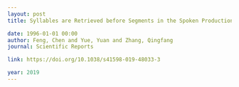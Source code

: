 ```yaml
---
layout: post
title: Syllables are Retrieved before Segments in the Spoken Production of Mandarin Chinese - An ERP Study

date: 1996-01-01 00:00
author: Feng, Chen and Yue, Yuan and Zhang, Qingfang
journal: Scientific Reports

link: https://doi.org/10.1038/s41598-019-48033-3

year: 2019
---
```



